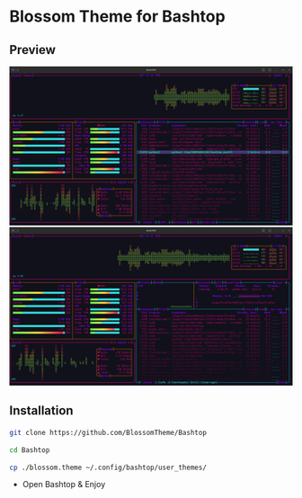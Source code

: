 # Blossom Theme for Bashtop

## Preview

![](./screenshot01.png)
![](./screenshot02.png)

## Installation

```bash
git clone https://github.com/BlossomTheme/Bashtop
```
```bash
cd Bashtop
```
```bash
cp ./blossom.theme ~/.config/bashtop/user_themes/
```

- Open Bashtop & Enjoy
